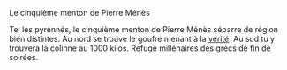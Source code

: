 Le cinquième menton de Pierre Ménès

Tel les pyrénnés, le cinquième menton de Pierre Ménès séparre de région bien distintes. Au nord se trouve le goufre menant à la [vérité](https://github.com/Dr-BoBy/TP2Git/blob/main/end.md). Au sud tu y trouvera la colinne au 1000 kilos. Refuge millénaires des grecs de fin de soirées.


